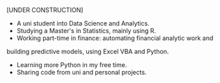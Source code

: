 [UNDER CONSTRUCTION]

- A uni student into Data Science and Analytics.
- Studying a Master's in Statistics, mainly using R.
- Working part-time in finance: automating financial analytic work and

building predictive models, using Excel VBA and Python.
- Learning more Python in my free time.
- Sharing code from uni and personal projects.

<!---
xiancaicai/xiancaicai is a ✨ special ✨ repository because its `README.md` (this file) appears on your GitHub profile.
You can click the Preview link to take a look at your changes.
--->
